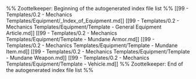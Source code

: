 %% Zoottelkeeper: Beginning of the autogenerated index file list  %%
 [[99 - Templates/0.2 - Mechanics Templates/Equipment/_Index_of_Equipment.md]]
 [[99 - Templates/0.2 - Mechanics Templates/Equipment/Template - General Equipment Article.md]]
 [[99 - Templates/0.2 - Mechanics Templates/Equipment/Template - Mundane Armor.md]]
 [[99 - Templates/0.2 - Mechanics Templates/Equipment/Template - Mundane Item.md]]
 [[99 - Templates/0.2 - Mechanics Templates/Equipment/Template - Mundane Weapon.md]]
 [[99 - Templates/0.2 - Mechanics Templates/Equipment/Template - Vehicle.md]]
%% Zoottelkeeper: End of the autogenerated index file list  %%
